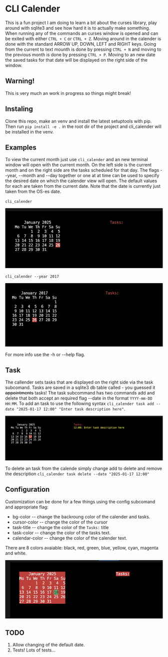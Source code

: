 # CLI Calender
This is a fun project I am doing to learn a bit about the curses library, play around with sqlite3 and see how hard it is to actually make something. When running any of the commands an curses window is opened and can be exited with either `CTRL + C` or `CTRL + Z`. Moving around in the calender is done with the standard ARROW UP, DOWN, LEFT and RIGHT keys. Going from the current to text mounth is done by pressing `CTRL + N` and moving to the previous month is done by pressing `CTRL + P`. 
Moving to an new date the saved tasks for that date  will be displayed on the right side of the window.

## Warning!
This is very much an work in progress so things might break!

## Instaling
Clone this repo, make an venv and install the latest setuptools with pip.
Then run `pip install -e .` in the root dir of the project and cli_calender will be installed in the venv.

## Examples
To view the current month just use `cli_calender` and an new terminal window will open with the current month.
On the left side is the current month and on the right side are the tasks scheduled for that day.
The flags --year, --month and --day together or one at at time can be used to specify the desired date on which the calender view will open.
The default values for each are taken from the current date. Note that the date is currently just taken from the OS-es date.

`cli_calender`

![example_1](./examples/cli_calender_example_1.png)

`cli_calender --year 2017`

![example_2](./examples/cli_calender_example_2.png)


For more info use the -h or --help flag.

## Task
The callender sets tasks that are displayed on the right side via the task subcomand.
Tasks are saved in a sqlite3 db table called - you guessed it ~~appointments~~ tasks!
The task subcommand has two commands add and delete that both accept an required flag --date in the format `YYYY-mm-DD HH:MM`.
To add an task to use the following syntax `cli_calender task add --date "2025-01-17 12:00" "Enter task description here"`.

![example_3](./examples/cli_calender_example_3.png)

To delete an task from the calende simply change add to delete and remove the description
`cli_calender task delete --date "2025-01-17 12:00"`

## Configuration
Customization can be done for a few things using the config subcomand and appropriate flag:
- bg-color -- change the backroung color of the calender and tasks.
- cursor-color -- change the color of the cursor
- task-title -- change the color of the `Tasks:` title
- task-color -- change the color of the tasks text.
- calendar-color -- change the color of the calender text.

There are 8 colors avaiable: black, red, green, blue, yellow, cyan, magenta and white.

![example_4](./examples/cli_calender_example_4.png)

## TODO
1. Allow changing of the default date.
2. Tests! Lots of tests...
